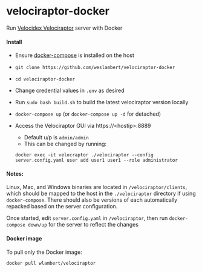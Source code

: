 # velociraptor-docker
Run [Velocidex Velociraptor](https://github.com/Velocidex/velociraptor) server with Docker

#### Install

- Ensure [docker-compose](https://docs.docker.com/compose/install/) is installed on the host
- `git clone https://github.com/weslambert/velociraptor-docker`
- `cd velociraptor-docker`
- Change credential values in `.env` as desired
- Run `sudo bash build.sh` to build the latest velociraptor version locally
- `docker-compose up` (or `docker-compose up -d` for detached)
- Access the Velociraptor GUI via https://\<hostip\>:8889 
  - Default u/p is `admin/admin`
  - This can be changed by running: 
  
  `docker exec -it velocraptor ./velociraptor --config server.config.yaml user add user1 user1 --role administrator`

#### Notes:

Linux, Mac, and Windows binaries are located in `/velociraptor/clients`, which should be mapped to the host in the `./velociraptor` directory if using `docker-compose`.  There should also be versions of each automatically repacked based on the server configuration.

Once started, edit `server.config.yaml` in `/velociraptor`, then run `docker-compose down/up` for the server to reflect the changes

#### Docker image
To pull only the Docker image:

`docker pull wlambert/velociraptor`
